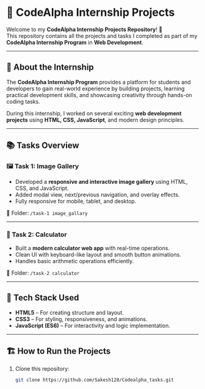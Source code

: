 # 💼 CodeAlpha Internship Projects

Welcome to my **CodeAlpha Internship Projects Repository**! 🚀  
This repository contains all the projects and tasks I completed as part of my **CodeAlpha Internship Program** in **Web Development**.

---

## 🧠 About the Internship

The **CodeAlpha Internship Program** provides a platform for students and developers to gain real-world experience by building projects, learning practical development skills, and showcasing creativity through hands-on coding tasks.

During this internship, I worked on several exciting **web development projects** using **HTML, CSS, JavaScript**, and modern design principles.

---

## 📚 Tasks Overview

### 🖼️ Task 1: Image Gallery

- Developed a **responsive and interactive image gallery** using HTML, CSS, and JavaScript.
- Added modal view, next/previous navigation, and overlay effects.
- Fully responsive for mobile, tablet, and desktop.

📁 Folder: `/task-1 image_gallary`

---

### 🧮 Task 2: Calculator

- Built a **modern calculator web app** with real-time operations.
- Clean UI with keyboard-like layout and smooth button animations.
- Handles basic arithmetic operations efficiently.

📁 Folder: `/task-2 calculator`

---

<!--
### 🎮 Task 3: Tic-Tac-Toe Game

- Created a **two-player Tic-Tac-Toe game** using HTML, CSS, and JavaScript.
- Includes logic for win detection, draw condition, and reset functionality.
- Fun, interactive, and easy to play.

📁 Folder: `/Tic-Tac-Toe`

---

### ⏰ Task 4: Digital Clock

- Designed a **real-time digital clock** that updates dynamically using JavaScript.
- Minimal and elegant UI.

📁 Folder: `/Digital-Clock`

--- -->

## 🧩 Tech Stack Used

- **HTML5** – For creating structure and layout.
- **CSS3** – For styling, responsiveness, and animations.
- **JavaScript (ES6)** – For interactivity and logic implementation.

---

<!-- ## 📸 Project Preview

> You can explore each project folder to view screenshots, source code, and live demo links

--- -->

## 🏗️ How to Run the Projects

1. Clone this repository:
   ```bash
   git clone https://github.com/Sakesh120/Codealpha_tasks.git
   ```
